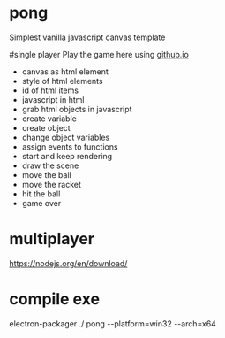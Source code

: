 # pong
Simplest vanilla javascript canvas template

#single player
Play the game here using [github.io](https://htmlpreview.github.io/?https://github.com/nodi-andy/pong/blob/main/single_player/lesson_6.html)

- canvas as html element
- style of html elements
- id of html items
- javascript in html
- grab html objects in javascript
- create variable
- create object
- change object variables
- assign events to functions
- start and keep rendering
- draw the scene
- move the ball
- move the racket
- hit the ball
- game over

# multiplayer

https://nodejs.org/en/download/

# compile exe

electron-packager ./ pong --platform=win32 --arch=x64
